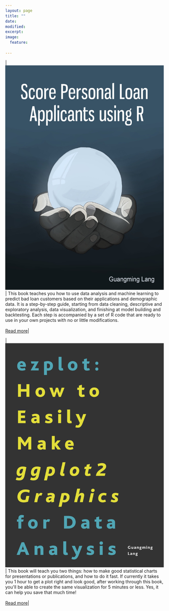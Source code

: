```yaml
---
layout: page
title: ""
date: 
modified:
excerpt:
image:
  feature:

---
```


| [![](score-loan-applicants.jpg)](https://leanpub.com/scorepersonalloanapplicantsusingr) | This book teaches you how to use data analysis and machine learning to predict bad loan customers based on their applications and demographic data. It is a step-by-step guide, starting from data cleaning, descriptive and exploratory analysis, data visualization, and finishing at model building and backtesting. Each step is accompanied by a set of R code that are ready to use in your own projects with no or little modifications. <br><br> [Read more](https://leanpub.com/scorepersonalloanapplicantsusingr)|

| [![](ezplot.png)](https://leanpub.com/ezplot) | This book will teach you two things: how to make good statistical charts for presentations or publications, and how to do it fast. If currently it takes you 1 hour to get a plot right and look good, after working through this book, you'll be able to create the same visualization for 5 minutes or less. Yes, it can help you save that much time! <br><br> [Read more](https://leanpub.com/ezplot/)|
